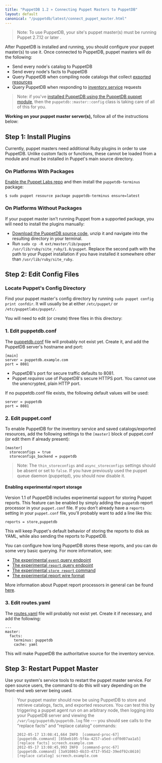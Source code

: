 ```yaml
---
title: "PuppetDB 1.2 » Connecting Puppet Masters to PuppetDB"
layout: default
canonical: "/puppetdb/latest/connect_puppet_master.html"
---
```


[puppetdb_download]: http://downloads.puppetlabs.com/puppetdb
[puppetdb_conf]: /guides/configuring.html#puppetdbconf
[routes_yaml]: /guides/configuring.html#routesyaml
[exported]: /puppet/2.7/reference/lang_exported.html
[install_via_module]: ./install_via_module.html
[report_processors]: http://docs.puppetlabs.com/guides/reporting.html
[event]: ./api/query/experimental/event.html
[report]: ./api/query/experimental/report.html
[store_report]: ./api/commands.html#store-report-version-1
[report_format]: ./api/wire_format/report_format.html

> Note: To use PuppetDB, your site's puppet master(s) must be running Puppet 2.7.12 or later .

After PuppetDB is installed and running, you should configure your puppet master(s) to use it. Once connected to PuppetDB, puppet masters will do the following: 

* Send every node's catalog to PuppetDB
* Send every node's facts to PuppetDB 
* Query PuppetDB when compiling node catalogs that collect [exported resources][exported]
* Query PuppetDB when responding to [inventory service](/guides/inventory_service.html) requests

> Note: if you've [installed PuppetDB using the PuppetDB puppet module][install_via_module], then the `puppetdb::master::config` class is taking care of all of this for you.

 **Working on your puppet master server(s),** follow all of the instructions below:

## Step 1: Install Plugins

Currently, puppet masters need additional Ruby plugins in order to use PuppetDB. Unlike custom facts or functions, these cannot be loaded from a module and must be installed in Puppet's main source directory. 

### On Platforms With Packages

[Enable the Puppet Labs repo](/guides/puppetlabs_package_repositories.html#open-source-repositories) and then install the `puppetdb-terminus` package:

    $ sudo puppet resource package puppetdb-terminus ensure=latest

### On Platforms Without Packages

If your puppet master isn't running Puppet from a supported package, you will need to install the plugins manually:

* [Download the PuppetDB source code][puppetdb_download], unzip it and navigate into the resulting directory in your terminal.
* Run `sudo cp -R ext/master/lib/puppet /usr/lib/ruby/site_ruby/1.8/puppet`. Replace the second path with the path to your Puppet installation if you have installed it somewhere other than `/usr/lib/ruby/site_ruby`.

## Step 2: Edit Config Files

### Locate Puppet's Config Directory

Find your puppet master's config directory by running `sudo puppet config print confdir`. It will usually be at either `/etc/puppet/` or `/etc/puppetlabs/puppet/`. 

You will need to edit (or create) three files in this directory:

### 1. Edit puppetdb.conf

The [puppetdb.conf][puppetdb_conf] file will probably not exist yet. Create it, and add the PuppetDB server's hostname and port:

    [main]
    server = puppetdb.example.com
    port = 8081

* PuppetDB's port for secure traffic defaults to 8081.
* Puppet _requires_ use of PuppetDB's secure HTTPS port. You cannot use the unencrypted, plain HTTP port.

If no puppetdb.conf file exists, the following default values will be used:

    server = puppetdb
    port = 8081

### 2. Edit puppet.conf

To enable PuppetDB for the inventory service and saved catalogs/exported resources, add the following settings to the `[master]` block of puppet.conf (or edit them if already present):

    [master]
      storeconfigs = true
      storeconfigs_backend = puppetdb

> Note: The `thin_storeconfigs` and `async_storeconfigs` settings should be absent or set to `false`. If you have previously used the puppet queue daemon (puppetqd), you should now disable it. 

#### Enabling experimental report storage

Version 1.1 of PuppetDB includes experimental support for storing Puppet
reports.  This feature can be enabled by simply adding the `puppetdb` report
processor in your `puppet.conf` file.  If you don't already have a `reports`
setting in your `puppet.conf` file, you'll probably want to add a line like this:

    reports = store,puppetdb

This will keep Puppet's default behavior of storing the reports to disk as YAML,
while also sending the reports to PuppetDB.

You can configure how long PuppetDB stores these reports, and you can do some
very basic querying.  For more information, see:

* [The experimental `event` query endpoint][event]
* [The experimental `report` query endpoint][report]
* [The experimental `store report` command][store_report]
* [The experimental report wire format][report_format]

More information about Puppet report processors in general can be found
[here][report_processors].

### 3. Edit routes.yaml

The [routes.yaml][routes_yaml] file will probably not exist yet. Create it if necessary, and add the following: 

    ---
    master:
      facts:
        terminus: puppetdb
        cache: yaml

This will make PuppetDB the authoritative source for the inventory service.

## Step 3: Restart Puppet Master

Use your system's service tools to restart the puppet master service. For open source users, the command to do this will vary depending on the front-end web server being used.

> Your puppet master should now be using PuppetDB to store and retrieve catalogs, facts, and exported resources. You can test this by triggering a puppet agent run on an arbitrary node, then logging into your PuppetDB server and viewing the `/var/log/puppetdb/puppetdb.log` file --- you should see calls to the "replace facts" and "replace catalog" commands:
>
>     2012-05-17 13:08:41,664 INFO  [command-proc-67] [puppetdb.command] [85beb105-5f4a-4257-a5ed-cdf0d07aa1a5] [replace facts] screech.example.com
>     2012-05-17 13:08:45,993 INFO  [command-proc-67] [puppetdb.command] [3a910863-6b33-4717-95d2-39edf92c8610] [replace catalog] screech.example.com
